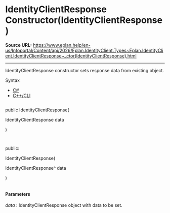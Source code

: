 # IdentityClientResponse Constructor(IdentityClientResponse)

**Source URL:** https://www.eplan.help/en-us/Infoportal/Content/api/2026/Eplan.IdentityClient.Types~Eplan.IdentityClient.IdentityClientResponse~_ctor(IdentityClientResponse).html

---

IdentityClientResponse constructor sets response data from existing object.

Syntax

- [C#](#i-syntax-CS)
- [C++/CLI](#i-syntax-CPP2005)

```
```
public IdentityClientResponse( 

   IdentityClientResponse data

)
```
```

```
```
public:

IdentityClientResponse( 

   IdentityClientResponse^ data

)
```
```

#### Parameters

*data*
:   IdentityClientResponse object with data to be set.
